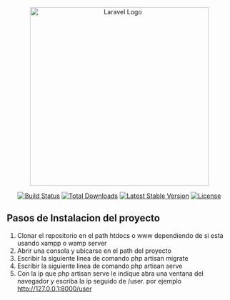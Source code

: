 <p align="center"><a href="https://laravel.com" target="_blank"><img src="https://raw.githubusercontent.com/laravel/art/master/logo-lockup/5%20SVG/2%20CMYK/1%20Full%20Color/laravel-logolockup-cmyk-red.svg" width="400" alt="Laravel Logo"></a></p>

<p align="center">
<a href="https://github.com/laravel/framework/actions"><img src="https://github.com/laravel/framework/workflows/tests/badge.svg" alt="Build Status"></a>
<a href="https://packagist.org/packages/laravel/framework"><img src="https://img.shields.io/packagist/dt/laravel/framework" alt="Total Downloads"></a>
<a href="https://packagist.org/packages/laravel/framework"><img src="https://img.shields.io/packagist/v/laravel/framework" alt="Latest Stable Version"></a>
<a href="https://packagist.org/packages/laravel/framework"><img src="https://img.shields.io/packagist/l/laravel/framework" alt="License"></a>
</p>

## Pasos de Instalacion del proyecto

1. Clonar el repositorio en el path htdocs o www dependiendo de si esta usando xampp o wamp server
2. Abrir una consola y ubicarse en el path del proyecto
3. Escribir la siguiente linea de comando php artisan migrate
4. Escribir la siguiente linea de comando php artisan serve
5. Con la ip que php artisan serve le indique abra una ventana del navegador y escriba la ip seguido de /user. por ejemplo http://127.0.0.1:8000/user 
